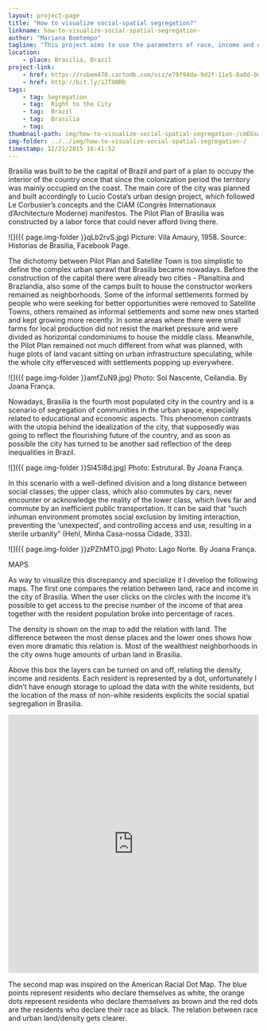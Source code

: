```yaml
---
layout: project-page
title: "How to visualize social-spatial segregation?"
linkname: how-to-visualize-social-spatial-segregation-
author: "Mariana Bomtempo"
tagline: "This project aims to use the parameters of race, income and density of Brasilia to highlight the discrepancies placed in the city"
location:
    - place: Brasilia, Brazil
project-link:
    - href: https://robem470.cartodb.com/viz/e79f94da-9d2f-11e5-8a0d-0e787de82d45/map
    - href: http://bit.ly/1JTXNRb
tags:
    - tag: Segregation
    - tag:  Right to the City
    - tag:  Brazil
    - tag:  Brasilia
    - tag:  
thumbnail-path: img/how-to-visualize-social-spatial-segregation-/cmEGswq.jpg
img-folder: ../../img/how-to-visualize-social-spatial-segregation-/
timestamp: 12/21/2015 16:41:52
---
```

Brasilia was built to be the capital of Brazil and part of a plan to occupy the interior of the country once that since the colonization period the territory was mainly occupied on the coast. The main core of the city was planned and built accordingly to Lucio Costa’s urban design project, which followed Le Corbusier’s concepts and the CIAM (Congrès Internationaux d’Architecture Moderne) manifestos. The Pilot Plan of Brasilia was constructed by a labor force that could never afford living there.


![]({{ page.img-folder }}qLb2rvS.jpg)
Picture: Vila Amaury, 1958. Source: Historias de Brasilia, Facebook Page.


The dichotomy between Pilot Plan and Satellite Town is too simplistic to define the complex urban sprawl that Brasilia became nowadays. Before the construction of the capital there were already two cities - Planaltina and Brazlandia, also some of the camps built to house the constructor workers remained as neighborhoods. Some of the informal settlements formed by people who were seeking for better opportunities were removed to Satellite Towns, others remained as informal settlements and some new ones started and kept growing more recently. In some areas where there were small farms for local production did not resist the market pressure and were divided as horizontal condominiums to house the middle class. Meanwhile, the Pilot Plan remained not much different from what was planned, with huge plots of land vacant sitting on urban infrastructure speculating, while the whole city effervesced with settlements popping up everywhere.

![]({{ page.img-folder }}amfZuN9.jpg)
Photo: Sol Nascente, Ceilandia. By Joana França.

Nowadays, Brasilia is the fourth most populated city in the country and is a scenario of segregation of communities in the urban space, especially related to educational and economic aspects. This phenomenon contrasts with the utopia behind the idealization of the city, that supposedly was going to  reflect the flourishing future of the country, and as soon as possible the city has turned to be another sad reflection of the deep inequalities in Brazil.

![]({{ page.img-folder }}Sl45l8d.jpg)
Photo: Estrutural. By Joana França.

In this scenario with a well-defined division and a long distance between social classes, the upper class, which also commutes by cars, never encounter or acknowledge the reality of the lower class, which lives far and commute by an inefficient public transportation. It can be said that “such inhuman environment promotes social exclusion by limiting interaction, preventing the ‘unexpected’, and controlling access and use, resulting in a sterile urbanity” (Hehl, Minha Casa-nossa Cidade, 333).

![]({{ page.img-folder }}zPZhMTO.jpg)
Photo: Lago Norte. By Joana França.

MAPS

As way to visualize this discrepancy and specialize it I develop the following maps. The first one compares the relation between land, race and income in the city of Brasilia. When the user clicks on the circles with the income it’s possible to get access to the precise number of the income of that area together with the resident population broke into percentage of races.

The density is shown on the map to add the relation with land. The difference between the most dense places and the lower ones shows how even more dramatic this relation is. Most of the wealthiest neighborhoods in the city owns huge amounts of urban land in Brasilia.

Above this box the layers can be turned on and off, relating the density, income and residents. Each resident is represented by a dot, unfortunately I didn’t have enough storage to upload the data with the white residents, but the location of the mass of non-white residents explicits the social spatial segregation in Brasilia.

<iframe width="100%" height="520" frameborder="0" src="https://robem470.cartodb.com/viz/e79f94da-9d2f-11e5-8a0d-0e787de82d45/embed_map" allowfullscreen webkitallowfullscreen mozallowfullscreen oallowfullscreen msallowfullscreen></iframe>


The second map was inspired on the American Racial Dot Map. The blue points represent residents who declare themselves as white, the orange dots represent residents who declare themselves as brown and the red dots are the residents who declare their race as black. The relation between race and urban land/density gets clearer.
